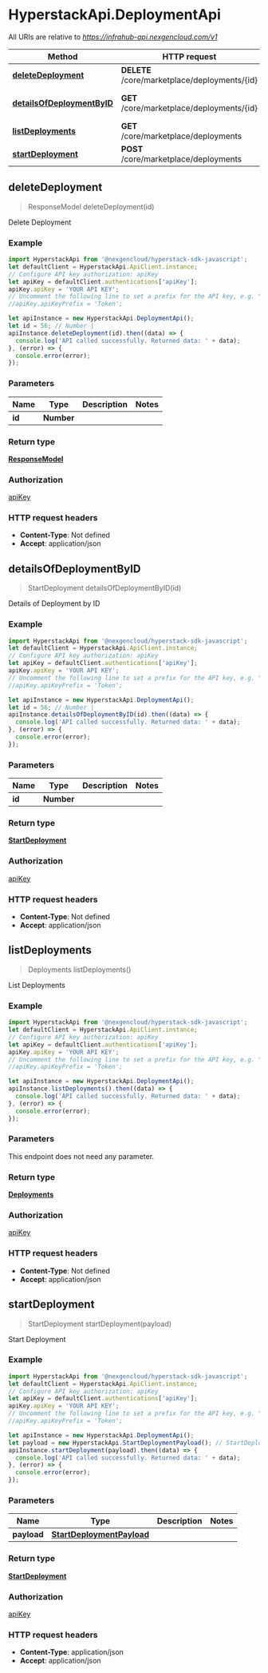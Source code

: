 # HyperstackApi.DeploymentApi

All URIs are relative to *https://infrahub-api.nexgencloud.com/v1*

Method | HTTP request | Description
------------- | ------------- | -------------
[**deleteDeployment**](DeploymentApi.md#deleteDeployment) | **DELETE** /core/marketplace/deployments/{id} | Delete Deployment
[**detailsOfDeploymentByID**](DeploymentApi.md#detailsOfDeploymentByID) | **GET** /core/marketplace/deployments/{id} | Details of Deployment by ID
[**listDeployments**](DeploymentApi.md#listDeployments) | **GET** /core/marketplace/deployments | List Deployments
[**startDeployment**](DeploymentApi.md#startDeployment) | **POST** /core/marketplace/deployments | Start Deployment



## deleteDeployment

> ResponseModel deleteDeployment(id)

Delete Deployment

### Example

```javascript
import HyperstackApi from '@nexgencloud/hyperstack-sdk-javascript';
let defaultClient = HyperstackApi.ApiClient.instance;
// Configure API key authorization: apiKey
let apiKey = defaultClient.authentications['apiKey'];
apiKey.apiKey = 'YOUR API KEY';
// Uncomment the following line to set a prefix for the API key, e.g. "Token" (defaults to null)
//apiKey.apiKeyPrefix = 'Token';

let apiInstance = new HyperstackApi.DeploymentApi();
let id = 56; // Number | 
apiInstance.deleteDeployment(id).then((data) => {
  console.log('API called successfully. Returned data: ' + data);
}, (error) => {
  console.error(error);
});

```

### Parameters


Name | Type | Description  | Notes
------------- | ------------- | ------------- | -------------
 **id** | **Number**|  | 

### Return type

[**ResponseModel**](ResponseModel.md)

### Authorization

[apiKey](../README.md#apiKey)

### HTTP request headers

- **Content-Type**: Not defined
- **Accept**: application/json


## detailsOfDeploymentByID

> StartDeployment detailsOfDeploymentByID(id)

Details of Deployment by ID

### Example

```javascript
import HyperstackApi from '@nexgencloud/hyperstack-sdk-javascript';
let defaultClient = HyperstackApi.ApiClient.instance;
// Configure API key authorization: apiKey
let apiKey = defaultClient.authentications['apiKey'];
apiKey.apiKey = 'YOUR API KEY';
// Uncomment the following line to set a prefix for the API key, e.g. "Token" (defaults to null)
//apiKey.apiKeyPrefix = 'Token';

let apiInstance = new HyperstackApi.DeploymentApi();
let id = 56; // Number | 
apiInstance.detailsOfDeploymentByID(id).then((data) => {
  console.log('API called successfully. Returned data: ' + data);
}, (error) => {
  console.error(error);
});

```

### Parameters


Name | Type | Description  | Notes
------------- | ------------- | ------------- | -------------
 **id** | **Number**|  | 

### Return type

[**StartDeployment**](StartDeployment.md)

### Authorization

[apiKey](../README.md#apiKey)

### HTTP request headers

- **Content-Type**: Not defined
- **Accept**: application/json


## listDeployments

> Deployments listDeployments()

List Deployments

### Example

```javascript
import HyperstackApi from '@nexgencloud/hyperstack-sdk-javascript';
let defaultClient = HyperstackApi.ApiClient.instance;
// Configure API key authorization: apiKey
let apiKey = defaultClient.authentications['apiKey'];
apiKey.apiKey = 'YOUR API KEY';
// Uncomment the following line to set a prefix for the API key, e.g. "Token" (defaults to null)
//apiKey.apiKeyPrefix = 'Token';

let apiInstance = new HyperstackApi.DeploymentApi();
apiInstance.listDeployments().then((data) => {
  console.log('API called successfully. Returned data: ' + data);
}, (error) => {
  console.error(error);
});

```

### Parameters

This endpoint does not need any parameter.

### Return type

[**Deployments**](Deployments.md)

### Authorization

[apiKey](../README.md#apiKey)

### HTTP request headers

- **Content-Type**: Not defined
- **Accept**: application/json


## startDeployment

> StartDeployment startDeployment(payload)

Start Deployment

### Example

```javascript
import HyperstackApi from '@nexgencloud/hyperstack-sdk-javascript';
let defaultClient = HyperstackApi.ApiClient.instance;
// Configure API key authorization: apiKey
let apiKey = defaultClient.authentications['apiKey'];
apiKey.apiKey = 'YOUR API KEY';
// Uncomment the following line to set a prefix for the API key, e.g. "Token" (defaults to null)
//apiKey.apiKeyPrefix = 'Token';

let apiInstance = new HyperstackApi.DeploymentApi();
let payload = new HyperstackApi.StartDeploymentPayload(); // StartDeploymentPayload | 
apiInstance.startDeployment(payload).then((data) => {
  console.log('API called successfully. Returned data: ' + data);
}, (error) => {
  console.error(error);
});

```

### Parameters


Name | Type | Description  | Notes
------------- | ------------- | ------------- | -------------
 **payload** | [**StartDeploymentPayload**](StartDeploymentPayload.md)|  | 

### Return type

[**StartDeployment**](StartDeployment.md)

### Authorization

[apiKey](../README.md#apiKey)

### HTTP request headers

- **Content-Type**: application/json
- **Accept**: application/json

